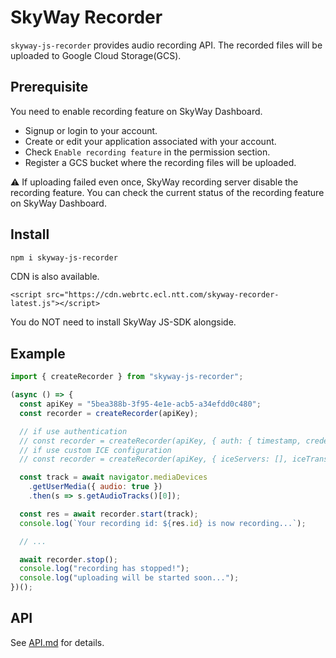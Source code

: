# SkyWay Recorder
`skyway-js-recorder` provides audio recording API.
The recorded files will be uploaded to Google Cloud Storage(GCS).

## Prerequisite

You need to enable recording feature on SkyWay Dashboard.

- Signup or login to your account.
- Create or edit your application associated with your account.
- Check `Enable recording feature` in the permission section.
- Register a GCS bucket where the recording files will be uploaded.

:warning: If uploading failed even once, SkyWay recording server disable the recording feature.
You can check the current status of the recording feature on SkyWay Dashboard.

## Install

```sh
npm i skyway-js-recorder
```

CDN is also available.

```
<script src="https://cdn.webrtc.ecl.ntt.com/skyway-recorder-latest.js"></script>
```

You do NOT need to install SkyWay JS-SDK alongside.

## Example

```js
import { createRecorder } from "skyway-js-recorder";

(async () => {
  const apiKey = "5bea388b-3f95-4e1e-acb5-a34efdd0c480";
  const recorder = createRecorder(apiKey);

  // if use authentication
  // const recorder = createRecorder(apiKey, { auth: { timestamp, credential } });
  // if use custom ICE configuration
  // const recorder = createRecorder(apiKey, { iceServers: [], iceTransportPolicy: "relay" });

  const track = await navigator.mediaDevices
    .getUserMedia({ audio: true })
    .then(s => s.getAudioTracks()[0]);

  const res = await recorder.start(track);
  console.log(`Your recording id: ${res.id} is now recording...`);

  // ...

  await recorder.stop();
  console.log("recording has stopped!");
  console.log("uploading will be started soon...");
})();
```

## API

See [API.md](./API.md) for details.

